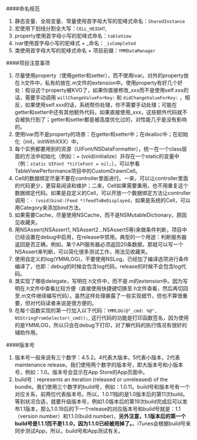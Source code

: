 ####命名规范
1. 静态变量、全局变量、常量使用首字母大写的驼峰式命名：`SharedInstance`  
2. 宏使用下划线分割全大写：`CELL_HEIGHT`,
3. property使用首字母小写的驼峰式命名：`tableView`
4. ivar使用首字母小写的驼峰式 + _命名：`_isCompleted`
5. 类使用首字母大写的驼峰式命名 + 项目前缀：`YMMDataManager`

####项目注意事项
1. 尽量使用property（使用getter和setter），而不使用ivar。对外的property放在.h文件中，私有的放在.m文件的extension中。使用property有好几个好处：假设这个property被KVO了，如果你直接修改_xxx而不是使用self.xxx的话，需要手动调用 `willChangeValueForKey:` 和 `didChangeValueForKey:` ，相反，如果使用self.xxx的话，系统帮你处理，你不需要手动处理；可能在getter和setter中还有其他额外代码，如果直接使用_xxx，这些额外代码就不会被执行到了；getter和setter都是被高度优化过的，对性能几乎是没有影响的。
2. 使用ivar而不是property的场景：在getter和setter中；在dealloc中；在初始化（init，initWithXXX）中。
3. 每个实例都要用到的资源（UIFont/NSDataFormatter），统一在一个class层面的方法中初始化（例如：+ (void)initialize）并存在一个static的变量中（例：`static UIFont *titleFont = nil;`），可以参看TableViewPerformance项目中的CustomDrawnCell。
4. Cell的数据绑定尽量不要在controller里面进行。一来，可以让controller里面的代码更少，更容易阅读和维护；二来，Cell如果需要重用，也不用重复这个数据绑定代码。如果是自定义的Cell，可以开放一个数据绑定方法让controller调用：`- (void)bind:(Feed *)feedToBeDisplayed`，如果是系统的Cell，可以用Category来添加bind方法。
5. 如果需要Cache，尽量使用NSCache，而不是NSMutableDictionary，原因见收藏夹。
6. 用NSAssert(NSAssert1, NSAssert2...NSAssert5等)来做条件判断，项目中已经设置在debug中启用，在release中禁用。典型的一个用途：判断服务器返回是否正确，例如，某个API服务器必须返回20条数据，那就可以写一个NSAssert来判断，可以简化很多测试工作，用法见收藏夹。
7. 使用自定义的log(YMMLOG)，不要使用NSLog，已经加了编译选项进行条件编译了，也即：debug的时候会包含log代码，release的时候不会包含log代码。
8. 类实现了哪些delegate，写明在.h文件中，而不是.m的extension中。因为写明在.h文件中查看比较方便（直接使用快捷键切换至.h文件查看，然后再切回至.m文件继续编写代码）。虽然这样处理暴露了一些实现细节，但也不算很重要，但对代码读者来说是很方便的。
9. 在每个函数实现的第一行加入以下代码：`YMMLOG(@"_cmd: %@", NSStringFromSelector(_cmd));`, 这行代码的功能是打印函数签名，因为使用的是YMMLOG，所以只会在debug下打印，对了解代码的执行情况有很好的辅助作用。


####版本号
1. 版本号一般来说有三个数字：4.5.2。4代表大版本，5代表小版本，2代表maintenance release。我们使用两个数字的版本号，即大版本号和小版本号，例如：1.0。版本号会显示在App Store的App页面中。
2. build号：represents an iteration (released or unreleased) of the bundle。我们使用三个数字的build号，例如：1.0.11。build号和版本号有一个对应关系，前两位代表版本号。所以，1.0.11指的是1.0版本后的第11次build。等到状况合适，就要升级版本号，例如1.0版本后的第19次build完成后可以发布1.1版本，那么1.0.19后的下一个release的对应版本号和build号就是：1.1（version number）和1.1.0(build number)，**另外注意，1.1版本后的第一个build号是1.1.1而不是1.1.0，因为1.1.0已经被用掉了。**。iTunes会根据build号来同步测试App，所以，build号和App测试有关。